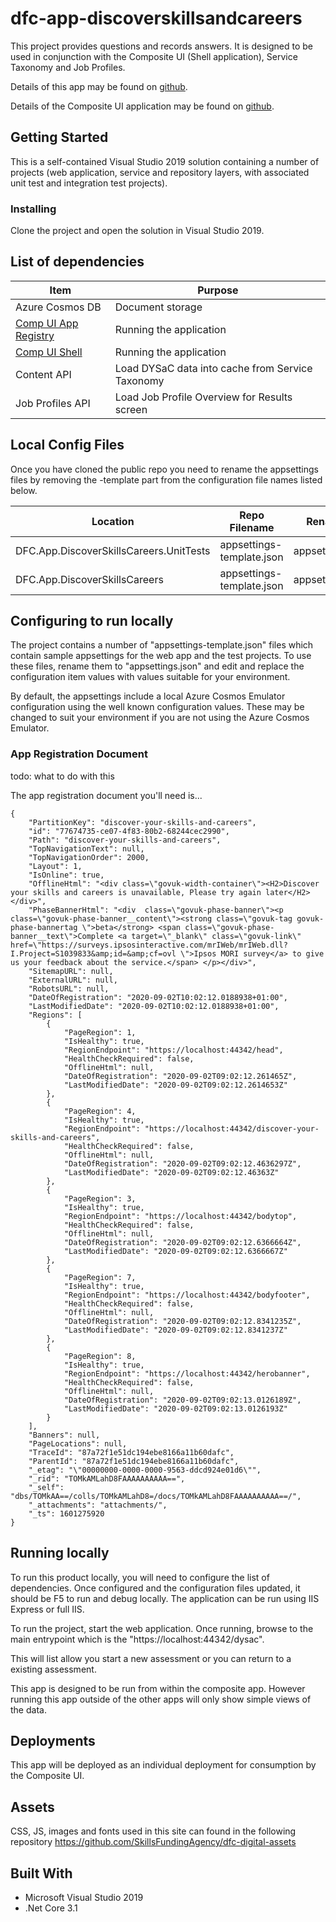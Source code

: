 # dfc-app-discoverskillsandcareers

This project provides questions and records answers. It is designed to be used in conjunction with the Composite UI (Shell application), Service Taxonomy and Job Profiles.

Details of this app may be found on [github](https://github.com/SkillsFundingAgency/dfc-app-discoverskillsandcareers).

Details of the Composite UI application may be found on [github](https://github.com/SkillsFundingAgency/dfc-composite-shell).

## Getting Started

This is a self-contained Visual Studio 2019 solution containing a number of projects (web application, service and repository layers, with associated unit test and integration test projects).

### Installing

Clone the project and open the solution in Visual Studio 2019.

## List of dependencies

|Item	|Purpose|
|-------|-------|
|Azure Cosmos DB | Document storage |
|[Comp UI App Registry](https://github.com/SkillsFundingAgency/dfc-api-appRegistry) | Running the application | 
|[Comp UI Shell](https://github.com/SkillsFundingAgency/dfc-composite-shell) | Running the application |
|Content API | Load DYSaC data into cache from Service Taxonomy |
|Job Profiles API | Load Job Profile Overview for Results screen |

## Local Config Files

Once you have cloned the public repo you need to rename the appsettings files by removing the -template part from the configuration file names listed below.

| Location | Repo Filename | Rename to |
|-------|-------|-------|
| DFC.App.DiscoverSkillsCareers.UnitTests | appsettings-template.json | appsettings.json |
| DFC.App.DiscoverSkillsCareers | appsettings-template.json | appsettings.json |

## Configuring to run locally

The project contains a number of "appsettings-template.json" files which contain sample appsettings for the web app and the test projects. To use these files, rename them to "appsettings.json" and edit and replace the configuration item values with values suitable for your environment.

By default, the appsettings include a local Azure Cosmos Emulator configuration using the well known configuration values. These may be changed to suit your environment if you are not using the Azure Cosmos Emulator.

### App Registration Document

todo: what to do with this

The app registration document you'll need is...

```
{
    "PartitionKey": "discover-your-skills-and-careers",
    "id": "77674735-ce07-4f83-80b2-68244cec2990",
    "Path": "discover-your-skills-and-careers",
    "TopNavigationText": null,
    "TopNavigationOrder": 2000,
    "Layout": 1,
    "IsOnline": true,
    "OfflineHtml": "<div class=\"govuk-width-container\"><H2>Discover your skills and careers is unavailable, Please try again later</H2></div>",
    "PhaseBannerHtml": "<div  class=\"govuk-phase-banner\"><p class=\"govuk-phase-banner__content\"><strong class=\"govuk-tag govuk-phase-bannertag \">beta</strong> <span class=\"govuk-phase-banner__text\">Complete <a target=\"_blank\" class=\"govuk-link\" href=\"https://surveys.ipsosinteractive.com/mrIWeb/mrIWeb.dll?I.Project=S1039833&amp;id=&amp;cf=ovl \">Ipsos MORI survey</a> to give us your feedback about the service.</span> </p></div>",
    "SitemapURL": null,
    "ExternalURL": null,
    "RobotsURL": null,
    "DateOfRegistration": "2020-09-02T10:02:12.0188938+01:00",
    "LastModifiedDate": "2020-09-02T10:02:12.0188938+01:00",
    "Regions": [
        {
            "PageRegion": 1,
            "IsHealthy": true,
            "RegionEndpoint": "https://localhost:44342/head",
            "HealthCheckRequired": false,
            "OfflineHtml": null,
            "DateOfRegistration": "2020-09-02T09:02:12.261465Z",
            "LastModifiedDate": "2020-09-02T09:02:12.2614653Z"
        },
        {
            "PageRegion": 4,
            "IsHealthy": true,
            "RegionEndpoint": "https://localhost:44342/discover-your-skills-and-careers",
            "HealthCheckRequired": false,
            "OfflineHtml": null,
            "DateOfRegistration": "2020-09-02T09:02:12.4636297Z",
            "LastModifiedDate": "2020-09-02T09:02:12.46363Z"
        },
        {
            "PageRegion": 3,
            "IsHealthy": true,
            "RegionEndpoint": "https://localhost:44342/bodytop",
            "HealthCheckRequired": false,
            "OfflineHtml": null,
            "DateOfRegistration": "2020-09-02T09:02:12.6366664Z",
            "LastModifiedDate": "2020-09-02T09:02:12.6366667Z"
        },
        {
            "PageRegion": 7,
            "IsHealthy": true,
            "RegionEndpoint": "https://localhost:44342/bodyfooter",
            "HealthCheckRequired": false,
            "OfflineHtml": null,
            "DateOfRegistration": "2020-09-02T09:02:12.8341235Z",
            "LastModifiedDate": "2020-09-02T09:02:12.8341237Z"
        },
        {
            "PageRegion": 8,
            "IsHealthy": true,
            "RegionEndpoint": "https://localhost:44342/herobanner",
            "HealthCheckRequired": false,
            "OfflineHtml": null,
            "DateOfRegistration": "2020-09-02T09:02:13.0126189Z",
            "LastModifiedDate": "2020-09-02T09:02:13.0126193Z"
        }
    ],
    "Banners": null,
    "PageLocations": null,
    "TraceId": "87a72f1e51dc194ebe8166a11b60dafc",
    "ParentId": "87a72f1e51dc194ebe8166a11b60dafc",
    "_etag": "\"00000000-0000-0000-9563-ddcd924e01d6\"",
    "_rid": "TOMkAMLahD8FAAAAAAAAAA==",
    "_self": "dbs/TOMkAA==/colls/TOMkAMLahD8=/docs/TOMkAMLahD8FAAAAAAAAAA==/",
    "_attachments": "attachments/",
    "_ts": 1601275920
}
```

## Running locally

To run this product locally, you will need to configure the list of dependencies. Once configured and the configuration files updated, it should be F5 to run and debug locally. The application can be run using IIS Express or full IIS.

To run the project, start the web application. Once running, browse to the main entrypoint which is the "https://localhost:44342/dysac". 

This will list allow you start a new assessment or you can return to a existing assessment.

This app is designed to be run from within the composite app. However running this app outside of the other apps will only show simple views of the data.

## Deployments

This app will be deployed as an individual deployment for consumption by the Composite UI.

## Assets

CSS, JS, images and fonts used in this site can found in the following repository https://github.com/SkillsFundingAgency/dfc-digital-assets

## Built With

* Microsoft Visual Studio 2019
* .Net Core 3.1
